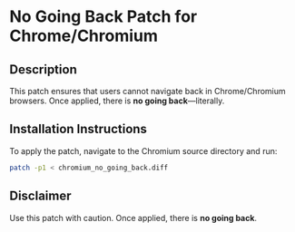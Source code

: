 # No Going Back Patch for Chrome/Chromium

## Description
This patch ensures that users cannot navigate back in Chrome/Chromium browsers. Once applied, there is **no going back**—literally.

## Installation Instructions
To apply the patch, navigate to the Chromium source directory and run:

```sh
patch -p1 < chromium_no_going_back.diff
```

## Disclaimer
Use this patch with caution. Once applied, there is **no going back**.
